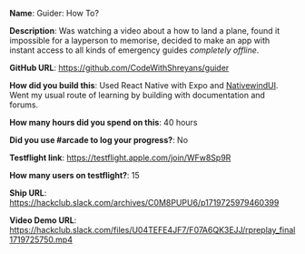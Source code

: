 **Name**: Guider: How To?

**Description**: Was watching a video about a how to land a plane, found it impossible for a layperson to memorise, decided to make an app with instant access to all kinds of emergency guides _completely offline_.

**GitHub URL**: https://github.com/CodeWithShreyans/guider

**How did you build this**: Used React Native with Expo and [NativewindUI](https://nativewindui.com). Went my usual route of learning by building with documentation and forums.

**How many hours did you spend on this**: 40 hours

**Did you use #arcade to log your progress?**: No

**Testflight link**: https://testflight.apple.com/join/WFw8Sp9R

**How many users on testflight?**: 15

**Ship URL**: https://hackclub.slack.com/archives/C0M8PUPU6/p1719725979460399

**Video Demo URL**: https://hackclub.slack.com/files/U04TEFE4JF7/F07A6QK3EJJ/rpreplay_final1719725750.mp4
